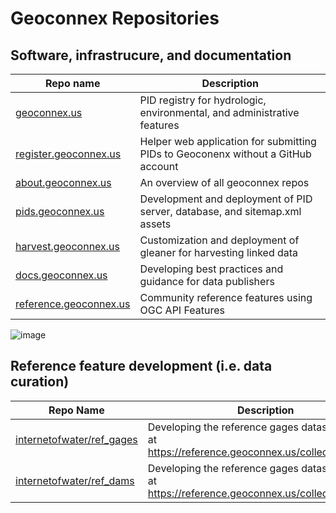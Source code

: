 # Geoconnex Repositories


## Software, infrastrucure, and documentation

| Repo name| Description |
|-------------|-------------|
| [geoconnex.us](https://github.com/internetofwater/geoconnex.us) | PID registry for hydrologic, environmental, and administrative features |
| [register.geoconnex.us](https://github.com/internetofwater/register.geoconnex.us) | Helper web application for submitting PIDs to Geoconenx without a GitHub account |
| [about.geoconnex.us](https://github.com/internetofwater/about.geoconnex.us) | An overview of all geoconnex repos | 
| [pids.geoconnex.us](https://github.com/internetofwater/pids.geoconnex.us) | Development and deployment of PID server, database, and sitemap.xml assets |
| [harvest.geoconnex.us](https://github.com/internetofwater/harvest.geoconnex.us) | Customization and deployment of gleaner for harvesting linked data |
| [docs.geoconnex.us](https://github.com/internetofwater/docs.geoconnex.us) | Developing best practices and guidance for data publishers |
| [reference.geoconnex.us](https://github.com/internetofwater/reference.geoconnex.us) | Community reference features using OGC API Features |

![image](https://github.com/internetofwater/about.geoconnex.us/assets/40066515/2a035f72-2c8f-4875-bdb3-edf739cbcbec)



## Reference feature development (i.e. data curation)

| Repo Name | Description |
|-----------|-------------|
| [internetofwater/ref_gages](https://github.com/internetofwater/ref_gages) | Developing the reference gages dataset available at https://reference.geoconnex.us/collections/gages |
| [internetofwater/ref_dams](https://github.com/internetofwater/ref_dams) | Developing the reference gages dataset available at https://reference.geoconnex.us/collections/dams |